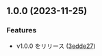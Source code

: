 ## 1.0.0 (2023-11-25)


### Features

* v1.0.0 をリリース ([3edde27](https://github.com/haru52/magic_lecture_license/commit/3edde27697b0f5899f0de8d3f1d9bab6fe045056))

